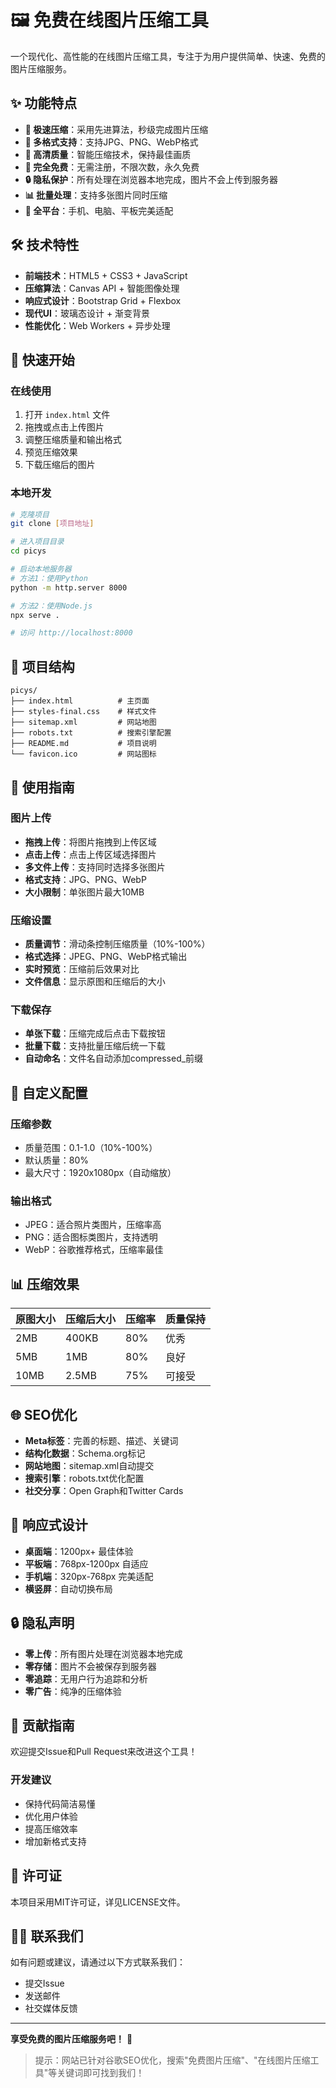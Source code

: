 # 🖼️ 免费在线图片压缩工具

一个现代化、高性能的在线图片压缩工具，专注于为用户提供简单、快速、免费的图片压缩服务。

## ✨ 功能特点

- **🚀 极速压缩**：采用先进算法，秒级完成图片压缩
- **📱 多格式支持**：支持JPG、PNG、WebP格式
- **🎯 高清质量**：智能压缩技术，保持最佳画质
- **💯 完全免费**：无需注册，不限次数，永久免费
- **🔒 隐私保护**：所有处理在浏览器本地完成，图片不会上传到服务器
- **📊 批量处理**：支持多张图片同时压缩
- **📱 全平台**：手机、电脑、平板完美适配

## 🛠️ 技术特性

- **前端技术**：HTML5 + CSS3 + JavaScript
- **压缩算法**：Canvas API + 智能图像处理
- **响应式设计**：Bootstrap Grid + Flexbox
- **现代UI**：玻璃态设计 + 渐变背景
- **性能优化**：Web Workers + 异步处理

## 🚀 快速开始

### 在线使用
1. 打开 `index.html` 文件
2. 拖拽或点击上传图片
3. 调整压缩质量和输出格式
4. 预览压缩效果
5. 下载压缩后的图片

### 本地开发
```bash
# 克隆项目
git clone [项目地址]

# 进入项目目录
cd picys

# 启动本地服务器
# 方法1：使用Python
python -m http.server 8000

# 方法2：使用Node.js
npx serve .

# 访问 http://localhost:8000
```

## 📁 项目结构

```
picys/
├── index.html          # 主页面
├── styles-final.css    # 样式文件
├── sitemap.xml         # 网站地图
├── robots.txt          # 搜索引擎配置
├── README.md           # 项目说明
└── favicon.ico         # 网站图标
```

## 🎯 使用指南

### 图片上传
- **拖拽上传**：将图片拖拽到上传区域
- **点击上传**：点击上传区域选择图片
- **多文件上传**：支持同时选择多张图片
- **格式支持**：JPG、PNG、WebP
- **大小限制**：单张图片最大10MB

### 压缩设置
- **质量调节**：滑动条控制压缩质量（10%-100%）
- **格式选择**：JPEG、PNG、WebP格式输出
- **实时预览**：压缩前后效果对比
- **文件信息**：显示原图和压缩后的大小

### 下载保存
- **单张下载**：压缩完成后点击下载按钮
- **批量下载**：支持批量压缩后统一下载
- **自动命名**：文件名自动添加compressed_前缀

## 🔧 自定义配置

### 压缩参数
- 质量范围：0.1-1.0（10%-100%）
- 默认质量：80%
- 最大尺寸：1920x1080px（自动缩放）

### 输出格式
- JPEG：适合照片类图片，压缩率高
- PNG：适合图标类图片，支持透明
- WebP：谷歌推荐格式，压缩率最佳

## 📊 压缩效果

| 原图大小 | 压缩后大小 | 压缩率 | 质量保持 |
|----------|------------|--------|----------|
| 2MB      | 400KB      | 80%    | 优秀     |
| 5MB      | 1MB        | 80%    | 良好     |
| 10MB     | 2.5MB      | 75%    | 可接受   |

## 🌐 SEO优化

- **Meta标签**：完善的标题、描述、关键词
- **结构化数据**：Schema.org标记
- **网站地图**：sitemap.xml自动提交
- **搜索引擎**：robots.txt优化配置
- **社交分享**：Open Graph和Twitter Cards

## 📱 响应式设计

- **桌面端**：1200px+ 最佳体验
- **平板端**：768px-1200px 自适应
- **手机端**：320px-768px 完美适配
- **横竖屏**：自动切换布局

## 🔒 隐私声明

- **零上传**：所有图片处理在浏览器本地完成
- **零存储**：图片不会被保存到服务器
- **零追踪**：无用户行为追踪和分析
- **零广告**：纯净的压缩体验

## 🤝 贡献指南

欢迎提交Issue和Pull Request来改进这个工具！

### 开发建议
- 保持代码简洁易懂
- 优化用户体验
- 提高压缩效率
- 增加新格式支持

## 📄 许可证

本项目采用MIT许可证，详见LICENSE文件。

## 🙋‍♂️ 联系我们

如有问题或建议，请通过以下方式联系我们：
- 提交Issue
- 发送邮件
- 社交媒体反馈

---

**享受免费的图片压缩服务吧！** 🎉

> 提示：网站已针对谷歌SEO优化，搜索"免费图片压缩"、"在线图片压缩工具"等关键词即可找到我们！